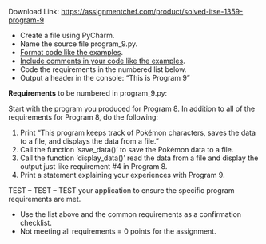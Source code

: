 Download Link: https://assignmentchef.com/product/solved-itse-1359-program-9
<br>
<ul>

 <li>Create a file using PyCharm.</li>

 <li>Name the source file program_9.py.</li>

 <li><u>Format code like the examples</u>.</li>

 <li><u>Include comments in your code like the examples</u>.</li>

 <li>Code the requirements in the numbered list below.</li>

 <li>Output a header in the console: “This is Program 9”</li>

</ul>

<strong>Requirements</strong> to be numbered in program_9.py:

Start with the program you produced for Program 8. In addition to all of the requirements for Program 8, do the following:

<ol>

 <li>Print “This program keeps track of Pokémon characters, saves the data to a file, and displays the data from a file.”</li>

 <li>Call the function ‘save_data()’ to save the Pokémon data to a file.</li>

 <li>Call the function ‘display_data()’ read the data from a file and display the output just like requirement #4 in Program 8.</li>

 <li>Print a statement explaining your experiences with Program 9.</li>

</ol>

TEST – TEST – TEST your application to ensure the specific program requirements are met.

<ul>

 <li>Use the list above and the common requirements as a confirmation checklist.</li>

 <li>Not meeting all requirements = 0 points for the assignment.</li>

</ul>


